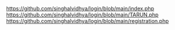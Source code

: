 
https://github.com/singhalvidhya/login/blob/main/index.php
https://github.com/singhalvidhya/login/blob/main/TARUN.php
https://github.com/singhalvidhya/login/blob/main/registration.php
